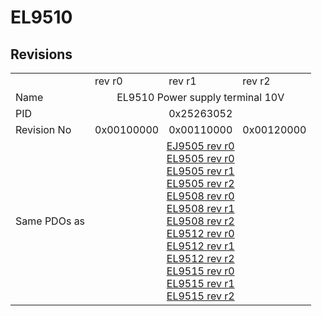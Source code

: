 # EL9510

## Revisions
<table>
<tr>
<td></td>
<td>rev r0</td>
<td>rev r1</td>
<td>rev r2</td>
</tr>
<tr>
<td>Name</td>
<td colspan=3 align="center">EL9510 Power supply terminal 10V</td>
</tr>
<tr>
<td>PID</td>
<td colspan=3 align="center">0x25263052</td>
</tr>
<tr>
<td>Revision No</td>
<td>0x00100000</td>
<td>0x00110000</td>
<td>0x00120000</td>
</tr>
<tr>
<td>Same PDOs as</td>
<td colspan=3 align="center"><a href="EJ9505.md">EJ9505 rev r0</a><br/><a href="EL9505.md">EL9505 rev r0</a><br/><a href="EL9505.md">EL9505 rev r1</a><br/><a href="EL9505.md">EL9505 rev r2</a><br/><a href="EL9508.md">EL9508 rev r0</a><br/><a href="EL9508.md">EL9508 rev r1</a><br/><a href="EL9508.md">EL9508 rev r2</a><br/><a href="EL9512.md">EL9512 rev r0</a><br/><a href="EL9512.md">EL9512 rev r1</a><br/><a href="EL9512.md">EL9512 rev r2</a><br/><a href="EL9515.md">EL9515 rev r0</a><br/><a href="EL9515.md">EL9515 rev r1</a><br/><a href="EL9515.md">EL9515 rev r2</a></td>
</tr>
</table>
